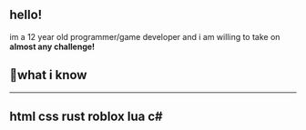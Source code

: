 ## hello!
im a 12 year old programmer/game developer and i am willing to take on **almost any challenge!**

## 🧠what i know
---
html
css
rust
roblox lua
c#
---

<!--
**lightman210567/lightman210567** is a ✨ _special_ ✨ repository because its `README.md` (this file) appears on your GitHub profile.

Here are some ideas to get you started:

- 🔭 I’m currently working on ...
- 🌱 I’m currently learning ...
- 👯 I’m looking to collaborate on ...
- 🤔 I’m looking for help with ...
- 💬 Ask me about ...
- 📫 How to reach me: ...
- 😄 Pronouns: ...
- ⚡ Fun fact: ...
-->
